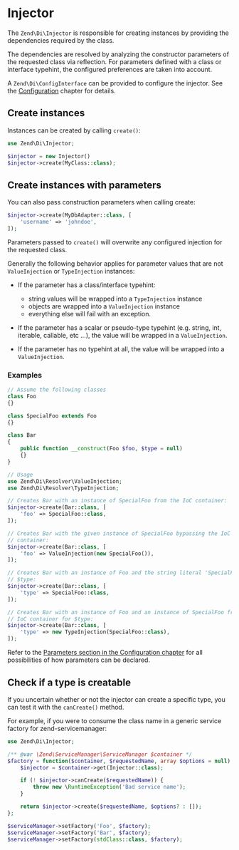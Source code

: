 # Injector

The `Zend\Di\Injector` is responsible for creating instances by providing the
dependencies required by the class.

The dependencies are resolved by analyzing the constructor parameters of the
requested class via reflection. For parameters defined with a class or interface
typehint, the configured preferences are taken into account.

A `Zend\Di\ConfigInterface` can be provided to configure the injector.
See the [Configuration](config.md) chapter for details.

## Create instances

Instances can be created by calling `create()`:

```php
use Zend\Di\Injector;

$injector = new Injector()
$injector->create(MyClass::class);
```

## Create instances with parameters

You can also pass construction parameters when calling create:

```php
$injector->create(MyDbAdapter::class, [
    'username' => 'johndoe',
]);
```

Parameters passed to `create()` will overwrite any configured injection for the
requested class.

Generally the following behavior applies for parameter values that are not
`ValueInjection` or `TypeInjection` instances:

- If the parameter has a class/interface typehint:
  - string values will be wrapped into a `TypeInjection` instance
  - objects are wrapped into a `ValueInjection` instance
  - everything else will fail with an exception.

- If the parameter has a scalar or pseudo-type typehint (e.g. string, int,
  iterable, callable, etc ...), the value will be wrapped in a `ValueInjection`.

- If the parameter has no typehint at all, the value will be wrapped into a
  `ValueInjection`.


### Examples

```php
// Assume the following classes
class Foo
{}

class SpecialFoo extends Foo
{}

class Bar
{
    public function __construct(Foo $foo, $type = null)
    {}
}

// Usage
use Zend\Di\Resolver\ValueInjection;
use Zend\Di\Resolver\TypeInjection;

// Creates Bar with an instance of SpecialFoo from the IoC container:
$injector->create(Bar::class, [
    'foo' => SpecialFoo::class,
]);

// Creates Bar with the given instance of SpecialFoo bypassing the IoC
// container:
$injector->create(Bar::class, [
    'foo' => ValueInjection(new SpecialFoo()),
]);

// Creates Bar with an instance of Foo and the string literal 'SpecialFoo' for
// $type:
$injector->create(Bar::class, [
    'type' => SpecialFoo::class,
]);

// Creates Bar with an instance of Foo and an instance of SpecialFoo from the
// IoC container for $type:
$injector->create(Bar::class, [
    'type' => new TypeInjection(SpecialFoo::class),
]);
```

Refer to the [Parameters section in the Configuration chapter](config.md#parameters)
for all possibilities of how parameters can be declared.

## Check if a type is creatable

If you uncertain whether or not the injector can create a specific type, you can
test it with the `canCreate()` method.

For example, if you were to consume the class name in a generic service factory
for zend-servicemanager:

```php
use Zend\Di\Injector;

/** @var \Zend\ServiceManager\ServiceManager $container */
$factory = function($container, $requestedName, array $options = null) {
    $injector = $container->get(Injector::class);

    if (! $injector->canCreate($requestedName)) {
        throw new \RuntimeException('Bad service name');
    }

    return $injector->create($requestedName, $options? : []);
};

$serviceManager->setFactory('Foo', $factory);
$serviceManager->setFactory('Bar', $factory);
$serviceManager->setFactory(stdClass::class, $factory);
```
